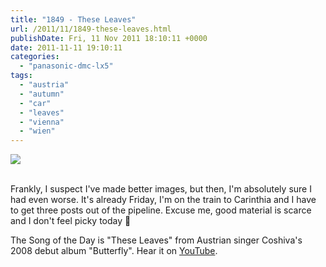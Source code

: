 ```yaml
---
title: "1849 - These Leaves"
url: /2011/11/1849-these-leaves.html
publishDate: Fri, 11 Nov 2011 18:10:11 +0000
date: 2011-11-11 19:10:11
categories: 
  - "panasonic-dmc-lx5"
tags: 
  - "austria"
  - "autumn"
  - "car"
  - "leaves"
  - "vienna"
  - "wien"
---
```

<div class="container">
<div class="center"><a target="_blank" href="https://d25zfm9zpd7gm5.cloudfront.net/1200x1200/2011/20111109_093957_ps.jpg"><img src="https://d25zfm9zpd7gm5.cloudfront.net/0600x0600/2011/20111109_093957_ps.jpg" /></a></div>
</div>
<br />

Frankly, I suspect I've made better images, but then, I'm absolutely sure I had even worse. It's already Friday, I'm on the train to Carinthia and I have to get three posts out of the pipeline. Excuse me, good material is scarce and I don't feel picky today 🙂

 The Song of the Day is "These Leaves" from Austrian singer Coshiva's 2008 debut album "Butterfly". Hear it on <a href="http://www.youtube.com/watch?v=RZSKZonJLtU" target="_blank">YouTube</a>.

